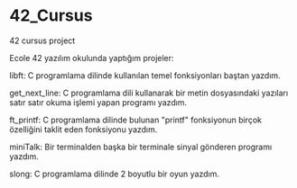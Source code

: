 # 42_Cursus
42 cursus project

Ecole 42 yazılım okulunda yaptığım projeler:

 libft: C programlama dilinde kullanılan temel fonksiyonları baştan yazdım.
 
 get_next_line: C programlama dili kullanarak bir metin dosyasındaki yazıları satır satır okuma işlemi yapan programı yazdım.
 
 ft_printf: C programlama dilinde bulunan "printf" fonksiyonun birçok özelliğini taklit eden fonksiyonu yazdım.
 
 miniTalk: Bir terminalden başka bir terminale sinyal gönderen programı yazdım.
 
 slong: C programlama dilinde 2 boyutlu bir oyun yazdım. 
